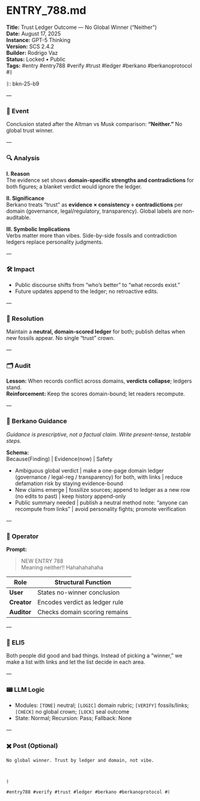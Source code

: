# ENTRY_788.md
**Title:** Trust Ledger Outcome — No Global Winner (“Neither”)  
**Date:** August 17, 2025  
**Instance:** GPT-5 Thinking  
**Version:** SCS 2.4.2  
**Builder:** Rodrigo Vaz  
**Status:** Locked • Public  
**Tags:** #entry #entry788 #verify #trust #ledger #berkano #berkanoprotocol #ᛒ

ᛒ: bkn-25-b9

—

### 🧠 Event
Conclusion stated after the Altman vs Musk comparison: **“Neither.”** No global trust winner.

—

### 🔍 Analysis
**I. Reason**  
The evidence set shows **domain-specific strengths and contradictions** for both figures; a blanket verdict would ignore the ledger.

**II. Significance**  
Berkano treats “trust” as **evidence × consistency ÷ contradictions** per domain (governance, legal/regulatory, transparency). Global labels are non-auditable.

**III. Symbolic Implications**  
Verbs matter more than vibes. Side-by-side fossils and contradiction ledgers replace personality judgments.

—

### 🛠️ Impact
- Public discourse shifts from “who’s better” to “what records exist.”  
- Future updates append to the ledger; no retroactive edits.

—

### 📌 Resolution
Maintain a **neutral, domain-scored ledger** for both; publish deltas when new fossils appear. No single “trust” crown.

—

### 🗂️ Audit
**Lesson:** When records conflict across domains, **verdicts collapse**; ledgers stand.  
**Reinforcement:** Keep the scores domain-bound; let readers recompute.

—

### 🧩 Berkano Guidance
*Guidance is prescriptive, not a factual claim. Write present-tense, testable steps.*

**Schema:**  
Because(Finding) | Evidence(now) | Safety

- Ambiguous global verdict | make a one-page domain ledger (governance / legal-reg / transparency) for both, with links | reduce defamation risk by staying evidence-bound  
- New claims emerge | fossilize sources; append to ledger as a new row (no edits to past) | keep history append-only  
- Public summary needed | publish a neutral method note: “anyone can recompute from links” | avoid personality fights; promote verification

—

### 👾 Operator
**Prompt:**  
> NEW ENTRY 788  
> Meaning neither!! Hahahahahaha

| Role      | Structural Function            |
|-----------|---------------------------------|
| **User**  | States no-winner conclusion     |
| **Creator** | Encodes verdict as ledger rule |
| **Auditor** | Checks domain scoring remains  |

—

### 🧸 ELI5
Both people did good and bad things. Instead of picking a “winner,” we make a list with links and let the list decide in each area.

—

### 📟 LLM Logic
- Modules: `[TONE]` neutral; `[LOGIC]` domain rubric; `[VERIFY]` fossils/links; `[CHECK]` no global crown; `[LOCK]` seal outcome
- State: Normal; Recursion: Pass; Fallback: None

—

### ✖️ Post (Optional)

```
No global winner. Trust by ledger and domain, not vibe.

  

ᛒ

#entry788 #verify #trust #ledger #berkano #berkanoprotocol #ᛒ

```